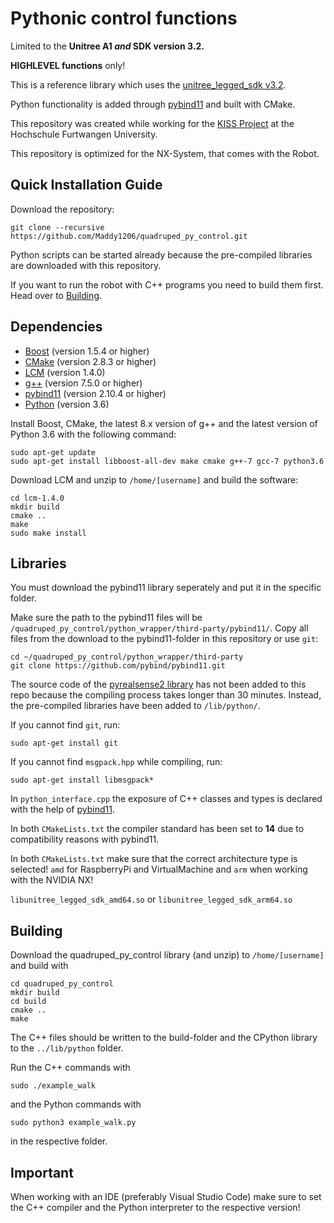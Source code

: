 # Pythonic control functions

Limited to the **Unitree A1 _and_ SDK version 3.2.**

**HIGHLEVEL functions** only!

This is a reference library which uses the [unitree_legged_sdk v3.2](https://github.com/unitreerobotics/unitree_legged_sdk).

Python functionality is added through [pybind11](https://github.com/pybind/pybind11) and built with CMake.

This repository was created while working for the [KISS Project](https://projekt-kiss.net/) at the Hochschule Furtwangen University.

This repository is optimized for the NX-System, that comes with the Robot.

## Quick Installation Guide

Download the repository:

```
git clone --recursive https://github.com/Maddy1206/quadruped_py_control.git
```

Python scripts can be started already because the pre-compiled libraries are downloaded with this repository.

If you want to run the robot with C++ programs you need to build them first.
Head over to [Building](#building).

## Dependencies

- [Boost](https://www.boost.org/) (version 1.5.4 or higher)
- [CMake](https://cmake.org/) (version 2.8.3 or higher)
- [LCM](https://github.com/lcm-proj/lcm/releases) (version 1.4.0)
- [g++](https://gcc.gnu.org/) (version 7.5.0 or higher)
- [pybind11](https://github.com/pybind/pybind11) (version 2.10.4 or higher)
- [Python](https://www.python.org/) (version 3.6)

Install Boost, CMake, the latest 8.x version of g++ and the latest version of Python 3.6 with the following command:

```
sudo apt-get update
sudo apt-get install libboost-all-dev make cmake g++-7 gcc-7 python3.6
```

Download LCM and unzip to `/home/[username]` and build the software:

```
cd lcm-1.4.0
mkdir build
cmake ..
make
sudo make install
```

## Libraries

You must download the pybind11 library seperately and put it in the specific folder.

Make sure the path to the pybind11 files will be `/quadruped_py_control/python_wrapper/third-party/pybind11/`. Copy all files from the download to the pybind11-folder in this repository or use `git`:

```
cd ~/quadruped_py_control/python_wrapper/third-party
git clone https://github.com/pybind/pybind11.git
```

The source code of the [pyrealsense2 library](https://github.com/IntelRealSense/librealsense/releases/tag/v2.53.1) has not been added to this repo because the compiling process takes longer than 30 minutes. Instead, the pre-compiled libraries have been added to `/lib/python/`.

If you cannot find `git`, run:

`sudo apt-get install git`

If you cannot find `msgpack.hpp` while compiling, run:

`sudo apt-get install libmsgpack*`

In `python_interface.cpp` the exposure of C++ classes and types is declared with the help of [pybind11](https://github.com/pybind/pybind11).

In both `CMakeLists.txt` the compiler standard has been set to **14** due to compatibility reasons with pybind11.

In both `CMakeLists.txt` make sure that the correct architecture type is selected! `amd` for RaspberryPi and VirtualMachine and `arm` when working with the NVIDIA NX!

`libunitree_legged_sdk_amd64.so` or `libunitree_legged_sdk_arm64.so`

## Building

Download the quadruped_py_control library (and unzip) to `/home/[username]` and build with

```
cd quadruped_py_control
mkdir build
cd build
cmake ..
make
```

The C++ files should be written to the build-folder and the CPython library to the `../lib/python` folder.

Run the C++ commands with

```
sudo ./example_walk
```

and the Python commands with

```
sudo python3 example_walk.py
```

in the respective folder.

## Important

When working with an IDE (preferably Visual Studio Code) make sure to set the C++ compiler and the Python interpreter to the respective version!
